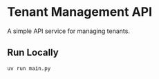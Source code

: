 
# Tenant Management API

A simple API service for managing tenants.

## Run Locally

```bash
uv run main.py
```
